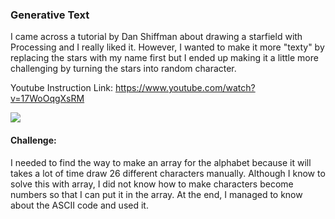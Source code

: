  ### Generative Text

I came across a tutorial by Dan Shiffman about drawing a starfield with Processing and I really liked it. However, I wanted to make it more "texty" by replacing the stars with my name first but I ended up making it a little more challenging by turning the stars into random character. 


Youtube Instruction Link: https://www.youtube.com/watch?v=17WoOqgXsRM


![](Screen%20Shot%202020-06-07%20at%202.03.50%20AM.png)



#### Challenge: 

I needed to find the way to make an array for the alphabet because it will takes a lot of time draw 26 different characters manually. Although I know to solve this with array, I did not know how to make characters become numbers so that I can put it in the array. At the end, I managed to know about the ASCII code and used it. 
